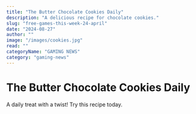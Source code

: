 ```yaml
---
title: "The Butter Chocolate Cookies Daily"
description: "A delicious recipe for chocolate cookies."
slug: "free-games-this-week-24-april"
date: "2024-08-27"
author: ""
image: "/images/cookies.jpg"
read: ""
categoryName: "GAMING NEWS"
category: "gaming-news"
---
```


# The Butter Chocolate Cookies Daily

A daily treat with a twist! Try this recipe today.
